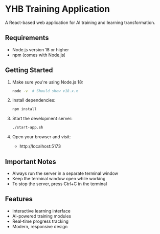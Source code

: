 # YHB Training Application

A React-based web application for AI training and learning transformation.

## Requirements

- Node.js version 18 or higher
- npm (comes with Node.js)

## Getting Started

1. Make sure you're using Node.js 18:
   ```bash
   node -v  # Should show v18.x.x
   ```

2. Install dependencies:
   ```bash
   npm install
   ```

3. Start the development server:
   ```bash
   ./start-app.sh
   ```

4. Open your browser and visit:
   - http://localhost:5173

## Important Notes

- Always run the server in a separate terminal window
- Keep the terminal window open while working
- To stop the server, press Ctrl+C in the terminal

## Features

- Interactive learning interface
- AI-powered training modules
- Real-time progress tracking
- Modern, responsive design
